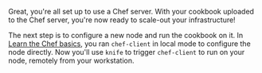 Great, you're all set up to use a Chef server. With your cookbook uploaded to the Chef server, you're now ready to scale-out your infrastructure!

The next step is to configure a new node and run the cookbook on it. In [Learn the Chef basics](/learn-the-basics/ubuntu/), you ran `chef-client` in local mode to configure the node directly. Now you'll use `knife` to trigger `chef-client` to run on your node, remotely from your workstation.
